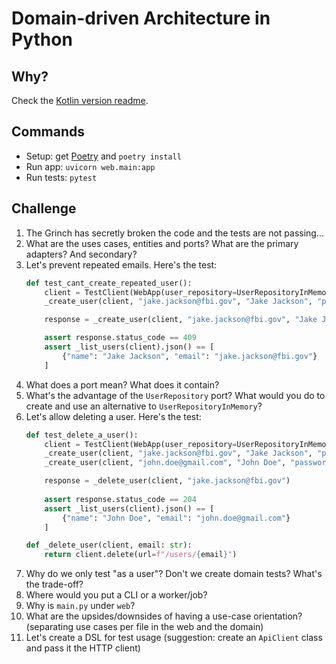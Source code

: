 # Domain-driven Architecture in Python

## Why?

Check the [Kotlin version readme](https://github.com/lsoares/clean-architecture-sample).

## Commands

- Setup: get [Poetry](https://python-poetry.org) and `poetry install`
- Run app: `uvicorn web.main:app`
- Run tests: `pytest`

## Challenge

1. The Grinch has secretly broken the code and the tests are not passing...
2. What are the uses cases, entities and ports? What are the primary adapters? And secondary?
3. Let's prevent repeated emails. Here's the test:
    ```python
    def test_cant_create_repeated_user():
        client = TestClient(WebApp(user_repository=UserRepositoryInMemory()))
        _create_user(client, "jake.jackson@fbi.gov", "Jake Jackson", "password")
    
        response = _create_user(client, "jake.jackson@fbi.gov", "Jake Jackson", "password")
    
        assert response.status_code == 409
        assert _list_users(client).json() == [
            {"name": "Jake Jackson", "email": "jake.jackson@fbi.gov"}
        ]
    ```
4. What does a port mean? What does it contain?
5. What's the advantage of the `UserRepository` port? What would you do to create and use an alternative
   to `UserRepositoryInMemory`?
6. Let's allow deleting a user. Here's the test:
    ```python
    def test_delete_a_user():
        client = TestClient(WebApp(user_repository=UserRepositoryInMemory()))
        _create_user(client, "jake.jackson@fbi.gov", "Jake Jackson", "password")
        _create_user(client, "john.doe@gmail.com", "John Doe", "password")
    
        response = _delete_user(client, "jake.jackson@fbi.gov")
        
        assert response.status_code == 204
        assert _list_users(client).json() == [
            {"name": "John Doe", "email": "john.doe@gmail.com"}
        ]
    
    def _delete_user(client, email: str):
        return client.delete(url=f"/users/{email}")
    ```
7. Why do we only test "as a user"? Don't we create domain tests? What's the trade-off?
8. Where would you put a CLI or a worker/job?
9. Why is `main.py` under `web`?
10. What are the upsides/downsides of having a use-case orientation? (separating use cases per file in the web and the
    domain)
11. Let's create a DSL for test usage
    (suggestion: create an `ApiClient` class and pass it the HTTP client)
